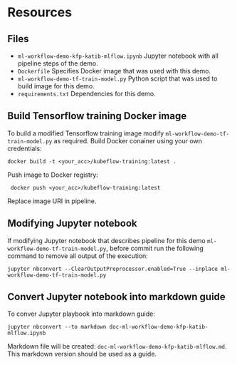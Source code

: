 # Resources

## Files
- `ml-workflow-demo-kfp-katib-mlflow.ipynb` Jupyter notebook with all pipeline steps of the demo.
- `Dockerfile` Specifies Docker image that was used with this demo.
- `ml-workflow-demo-tf-train-model.py` Python script that was used to build image for this demo.
- `requirements.txt` Dependencies for this demo.

## Build Tensorflow training Docker image

To build a modified Tensorflow training image modify `ml-workflow-demo-tf-train-model.py` as required. Build Docker conainer using your own credentials:

```
docker build -t <your_acc>/kubeflow-training:latest .
```

Push image to Docker registry:

```
 docker push <your_acc>/kubeflow-training:latest
```

Replace image URI in pipeline.

## Modifying Jupyter notebook

If modifying Jupyter notebook that describes pipeline for this demo `ml-workflow-demo-tf-train-model.py`, before commit run the following command to remove all output of the execution:

```
jupyter nbconvert --ClearOutputPreprocessor.enabled=True --inplace ml-workflow-demo-tf-train-model.py
```

## Convert Jupyter notebook into markdown guide

To conver Jupyter playbook into markdown guide:
```
jupyter nbconvert --to markdown doc-ml-workflow-demo-kfp-katib-mlflow.ipynb
```

Markdown file will be created: `doc-ml-workflow-demo-kfp-katib-mlflow.md`. This markdown version should be used as a guide.
